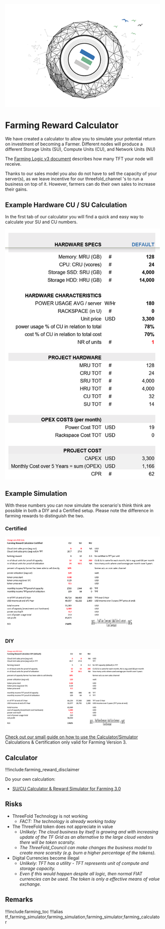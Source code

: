 ![](img/becomefarmer.png )

# Farming Reward Calculator

We have created a calculator to allow you to simulate your potential return on investment of becoming a Farmer. Different nodes will produce a different Storage Units (SU), Compute Units (CU), and Network Units (NU)

The [Farming Logic v3 document](farming_reward) describes how many TFT your node will receive. 

Thanks to our sales model you also do not have to sell the capacity of your server(s), as we leave incentive for our threefold_channel 's to run a business on top of it. However, farmers can do their own sales to increase their gains.

## Example Hardware CU / SU Calculation

In the first tab of our calculator you will find a quick and easy way to calculate your SU and CU numbers.

![](img/example_hardware.png ':size=350x')

## Example Simulation

With these numbers you can now simulate the scenario's think think are possible in both a DIY and a Certified setup.
Please note the difference in farming rewards to distinguish the two.

### Certified 
![](img/simulator_certified_example.png ':size=600x')

### DIY
![](img/simulator_diy_example.png ':size=600x')

[Check out our small guide on how to use the Calculator/Simulator](farming_calculator_howto)
Calculations & Certification only valid for Farming Version 3.

## Calculator

!!!include:farming_reward_disclaimer

Do your own calculation:

- [SU/CU Calculator & Reward Simulator for Farming 3.0](https://secure.threefold.me/sheet/#/2/sheet/view/bn9RY8qkB2QSvhNGnk+RNTqiz2YwVoZeGN+UrntDYhU/)

## Risks

- ThreeFold Technology is not working
  - _FACT: The technology is already working today_
- The ThreeFold token does not appreciate in value
  - _Unlikely: The cloud business by itself is growing and with increasing update of the TF Grid as an alternative to the large cloud vendors there will be token scarsity._
  - _The ThreeFold_Council can make changes the business model to create more scarsity (e.g. burn a higher percentage of the tokens)._
- Digital Currencies become illegal
  - _Unlikely: TFT has a utility - TFT represents  unit of compute and storage capacity._
  - _Even if this would happen despite all logic, then normal FIAT currencies can be used.  The token is only a effective means of value exchange._


## Remarks

!!!include:farming_toc
!!!alias tf_farming_simulator,farming_simulation,farming_simulator,farming_calculator
